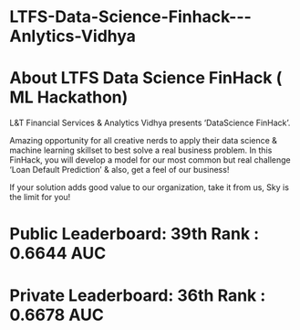 # LTFS-Data-Science-Finhack---Anlytics-Vidhya

# About LTFS Data Science FinHack ( ML Hackathon)
L&T Financial Services & Analytics Vidhya presents ‘DataScience FinHack’.


Amazing opportunity for all creative nerds to apply their data science & machine learning skillset to best solve a real business problem.
In this FinHack, you will develop a model for our most common but real challenge ‘Loan Default Prediction’ & also, get a feel of our business!

 If your solution adds good value to our organization, take it from us, Sky is the limit for you!
 
# Public Leaderboard: 39th Rank : 0.6644 AUC
# Private Leaderboard: 36th Rank : 0.6678 AUC
